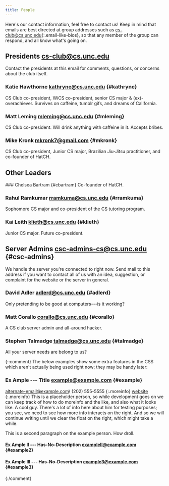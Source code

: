 ```yaml
---
title: People
---
```


Here's our contact information, feel free to contact us!  Keep in mind that
emails are best directed at group addresses such as
<cs-club@cs.unc.edu>{:.email-like-bios}, so that any member of the group can
respond, and all know what's going on.

<section markdown="1" id="bios">

Presidents <cs-club@cs.unc.edu>
-----------
Contact the presidents at this email for comments, questions, or concerns about
the club itself.

<div class="group" markdown="1">

### Katie Hawthorne <kathryne@cs.unc.edu> {#kathryne}
CS Club co-president, WiCS co-president, senior CS major & (ex)-overachiever.
Survives on caffeine, tumblr gifs, and dreams of California.

### Matt Leming <mleming@cs.unc.edu> {#mleming}
CS Club co-president. Will drink anything with caffeine in it. Accepts bribes.

### Mike Kronk <mkronk7@gmail.com> {#mkronk}
CS Club co-president, Junior CS major, Brazilian Jiu-Jitsu practitioner, and
co-founder of HatCH.

</div>

Other Leaders
-------------
<div class="group self-preferred" markdown="1">
### Chelsea Bartram <chelsea.bartram@gmail.com> {#cbartram}
Co-founder of HatCH.

### Rahul Ramkumar <rramkuma@cs.unc.edu> {#rramkuma}
Sophomore CS major and co-president of the CS tutoring program.

### Kai Leith <klieth@cs.unc.edu> {#klieth}
Junior CS major. Future co-president.
</div>

Server Admins <csc-admins-cs@cs.unc.edu> {#csc-admins}
----------
We handle the server you're connected to right now. Send mail to this address
if you want to contact all of us with an idea, suggestion, or complaint for the
website or the server in general.

<div class="group" markdown="1">

### David Adler <adlerd@cs.unc.edu> {#adlerd}
Only pretending to be good at computers---is it working?

### Matt Corallo <corallo@cs.unc.edu> {#corallo}
A CS club server admin and all-around hacker.

### Stephen Talmadge <talmadge@cs.unc.edu> {#talmadge}
All your server needs are belong to us?

{::comment}
The below examples show some extra features in the CSS which aren't actually
being used right now; they may be handy later:

### Ex Ample --- Title <example@example.com> {#example}
<alternate-email@example.com>\\
(202) 555-5555
{:.moreinfo}
[website](http://example.com)
{:.moreinfo}
This is a placeholder person, so while development goes on we can keep track of
how to do moreinfo and the like, and also what it looks like. A cool guy.
There's a lot of info here about him for testing purposes; you see, we need to
see how more info interacts on the right. And so we will continue writing until
we clear the float on the right, which might take a while.

This is a second paragraph on the example person. How droll.

#### Ex Ample II --- Has-No-Description <exampleII@example.com> {#example2}

#### Ex Ample III --- Has-No-Description <example3@example.com> {#example3}
{:/comment}

</div>
</section>
